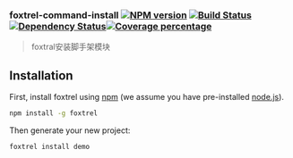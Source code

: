 ### foxtrel-command-install  [![NPM version][npm-image]][npm-url] [![Build Status][travis-image]][travis-url] [![Dependency Status][daviddm-image]][daviddm-url][![Coverage percentage][coveralls-image]][coveralls-url]
 > foxtral安装脚手架模块
 
 ## Installation
 
 First, install foxtrel using [npm](https://www.npmjs.com/) (we assume you have pre-installed [node.js](https://nodejs.org/)).
 
```bash
npm install -g foxtrel
```

Then generate your new project:

```bash
foxtrel install demo
```
 

 
 
 
 
[npm-image]: https://badge.fury.io/js/foxtrel-command-install.svg
[npm-url]: https://npmjs.org/package/foxtrel-command-install
[travis-image]: https://travis-ci.org/qzhongyou/foxtrel-command-install.svg?branch=master
[travis-url]: https://travis-ci.org/qzhongyou/foxtrel-command-install
[daviddm-image]: https://david-dm.org/qzhongyou/foxtrel-command-install.svg?theme=shields.io
[daviddm-url]: https://david-dm.org/qzhongyou/foxtrel-command-install
[coveralls-image]: https://coveralls.io/repos/qzhongyou/foxtrel-command-install/badge.svg
[coveralls-url]: https://coveralls.io/r/qzhongyou/foxtrel-command-install